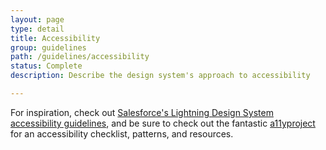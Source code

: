```yaml
---
layout: page
type: detail
title: Accessibility
group: guidelines
path: /guidelines/accessibility
status: Complete
description: Describe the design system's approach to accessibility

---
```


For inspiration, check out [Salesforce's Lightning Design System accessibility guidelines](https://www.lightningdesignsystem.com/guidelines/accessibility/), and be sure to check out the fantastic [a11yproject](http://a11yproject.com) for an accessibility checklist, patterns, and resources.
